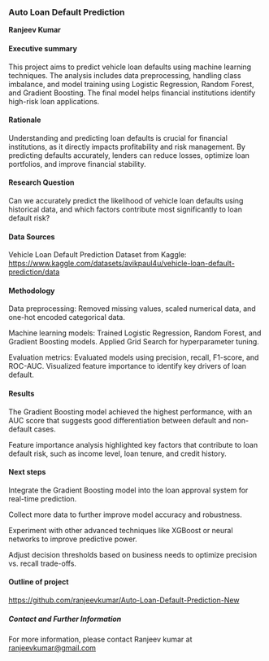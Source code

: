 ### Auto Loan Default Prediction

**Ranjeev Kumar**

#### Executive summary

This project aims to predict vehicle loan defaults using machine learning techniques. The analysis includes data preprocessing, handling class imbalance, and model training using Logistic Regression, Random Forest, and Gradient Boosting. The final model helps financial institutions identify high-risk loan applications.

#### Rationale

Understanding and predicting loan defaults is crucial for financial institutions, as it directly impacts profitability and risk management. By predicting defaults accurately, lenders can reduce losses, optimize loan portfolios, and improve financial stability.

#### Research Question

Can we accurately predict the likelihood of vehicle loan defaults using historical data, and which factors contribute most significantly to loan default risk?

#### Data Sources

Vehicle Loan Default Prediction Dataset from Kaggle:  https://www.kaggle.com/datasets/avikpaul4u/vehicle-loan-default-prediction/data

#### Methodology

Data preprocessing: Removed missing values, scaled numerical data, and one-hot encoded categorical data.

Machine learning models: Trained Logistic Regression, Random Forest, and Gradient Boosting models. Applied Grid Search for hyperparameter tuning.

Evaluation metrics: Evaluated models using precision, recall, F1-score, and ROC-AUC. Visualized feature importance to identify key drivers of loan default.


#### Results

The Gradient Boosting model achieved the highest performance, with an AUC score that suggests good differentiation between default and non-default cases.

Feature importance analysis highlighted key factors that contribute to loan default risk, such as income level, loan tenure, and credit history.

#### Next steps

Integrate the Gradient Boosting model into the loan approval system for real-time prediction.

Collect more data to further improve model accuracy and robustness.

Experiment with other advanced techniques like XGBoost or neural networks to improve predictive power.

Adjust decision thresholds based on business needs to optimize precision vs. recall trade-offs.

#### Outline of project

https://github.com/ranjeevkumar/Auto-Loan-Default-Prediction-New


##### Contact and Further Information

For more information, please contact Ranjeev kumar at ranjeevkumar@gmail.com

